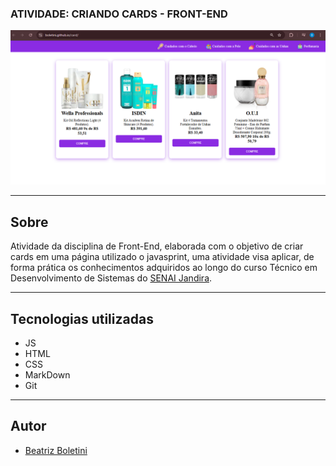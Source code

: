 ### ATIVIDADE: CRIANDO CARDS - FRONT-END

![](./Capturar.PNG)

---

## Sobre 
Atividade da disciplina de Front-End, elaborada com o objetivo de criar cards em uma página utilizado o javasprint, uma atividade visa aplicar, de forma prática os conhecimentos adquiridos ao longo do curso Técnico em Desenvolvimento de Sistemas do [SENAI Jandira](https://sp.senai.br/unidade/jandira/).

---
## Tecnologias utilizadas
- JS
- HTML
- CSS
- MarkDown
- Git

---
## Autor
- [Beatriz Boletini](https://github.com/boletini)
